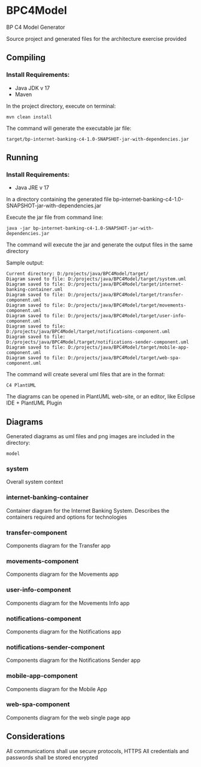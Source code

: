 # BPC4Model
BP C4 Model Generator

Source project and generated files for the architecture exercise provided

## Compiling
### Install Requirements:
* Java JDK v 17
* Maven

In the project directory, execute on terminal:

```
mvn clean install
```

The command will generate the executable jar file:
```
target/bp-internet-banking-c4-1.0-SNAPSHOT-jar-with-dependencies.jar
```
## Running
### Install Requirements:
* Java JRE v 17

In a directory containing the generated file bp-internet-banking-c4-1.0-SNAPSHOT-jar-with-dependencies.jar

Execute the jar file from command line:
```
java -jar bp-internet-banking-c4-1.0-SNAPSHOT-jar-with-dependencies.jar
```
The command will execute the jar and generate the output files in the same directory

Sample output:
```
Current directory: D:/projects/java/BPC4Model/target/
Diagram saved to file: D:/projects/java/BPC4Model/target/system.uml
Diagram saved to file: D:/projects/java/BPC4Model/target/internet-banking-container.uml
Diagram saved to file: D:/projects/java/BPC4Model/target/transfer-component.uml
Diagram saved to file: D:/projects/java/BPC4Model/target/movements-component.uml
Diagram saved to file: D:/projects/java/BPC4Model/target/user-info-component.uml
Diagram saved to file: D:/projects/java/BPC4Model/target/notifications-component.uml
Diagram saved to file: D:/projects/java/BPC4Model/target/notifications-sender-component.uml
Diagram saved to file: D:/projects/java/BPC4Model/target/mobile-app-component.uml
Diagram saved to file: D:/projects/java/BPC4Model/target/web-spa-component.uml
```

The command will create several uml files that are in the format:
```
C4 PlantUML
```

The diagrams can be opened in PlantUML web-site, or an editor, like Eclipse IDE + PlantUML Plugin

## Diagrams
Generated diagrams as uml files and png images are included in the directory:
```
model
```
### system
Overall system context
### internet-banking-container
Container diagram for the Internet Banking System.
Describes the containers required and options for technologies
### transfer-component
Components diagram for the Transfer app
### movements-component
Components diagram for the Movements app
### user-info-component
Components diagram for the Movements Info app
### notifications-component
Components diagram for the Notifications app
### notifications-sender-component
Components diagram for the Notifications Sender app
### mobile-app-component
Components diagram for the Mobile App
### web-spa-component
Components diagram for the web single page app

## Considerations

All communications shall use secure protocols, HTTPS
All credentials and passwords shall be stored encrypted
